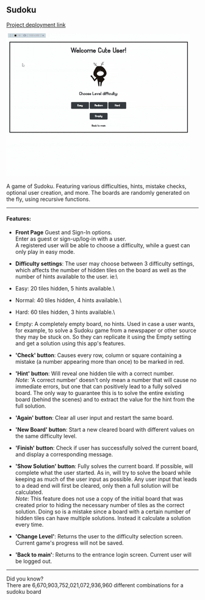 ## Sudoku

[Project deployment link](https://ag-sudoku.onrender.com/) <br>

![demo](demo.gif)


A game of Sudoku.
Featuring various difficulties, hints, mistake checks, optional user creation, and more.
The boards are randomly generated on the fly, using recursive functions.

- - - - -
#### Features:

- **Front Page** Guest and Sign-In options. <br> 
Enter as guest or sign-up/log-in with a user.\
A registered user will be able to choose a difficulty, while a guest can only play in easy mode.

- **Difficulty settings**: The user may choose between 3 difficulty settings, which affects the number of hidden tiles on the board as well as the number of hints available to the user. ie:\
 - Easy: 20 tiles hidden, 5 hints available.\
 - Normal: 40 tiles hidden, 4 hints available.\
 - Hard: 60 tiles hidden, 3 hints available.\
 - Empty: A completely empty board, no hints. Used in case a user wants, for example, to solve a Sudoku game from a newspaper or other source they may be stuck on. So they can replicate it using the Empty setting and get a solution using this app's features. 

- **'Check' button**:
Causes every row, column or square containing a mistake (a number appearing more than once) to be marked in red.

- **'Hint' button**:
Will reveal one hidden tile with a correct number.\
*Note*: 'A correct number' doesn't only mean a number that will cause no immediate errors, but one that can positively lead to a fully solved board. The only way to guarantee this is to solve the entire existing board (behind the scenes) and to extract the value for the hint from the full solution.

- **'Again' button**: Clear all user input and restart the same board.

- **'New Board' button**: Start a new cleared board with different values on the same difficulty level.

- **'Finish' button**: Check if user has successfully solved the current board, and display a corresponding message.

- **'Show Solution' button**: Fully solves the current board. If possible, will complete what the user started. As in, will try to solve the board while keeping as much of the user input as possible. Any user input that leads to a dead end will first be cleared, only then a full solution will be calculated.\
*Note*: This feature does not use a copy of the initial board that was created prior to hiding the necessary number of tiles as the correct solution. Doing so is a mistake since a board with a certain number of hidden tiles can have multiple solutions. Instead it calculate a solution every time.

- **'Change Level'**: Returns the user to the difficulty selection screen. Current game's progress will not be saved.

- **'Back to main'**: Returns to the entrance login screen. Current user will be logged out.


-----
Did you know? 
<br>
There are 6,670,903,752,021,072,936,960 different combinations for a sudoku board